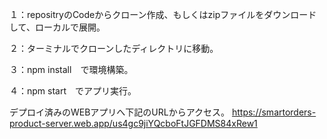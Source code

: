 

１：repositryのCodeからクローン作成、もしくはzipファイルをダウンロードして、ローカルで展開。

２：ターミナルでクローンしたディレクトリに移動。

３：npm install　で環境構築。

４：npm start　でアプリ実行。

デプロイ済みのWEBアプリへ下記のURLからアクセス。
https://smartorders-product-server.web.app/us4gc9jiYQcboFtJGFDMS84xRew1
